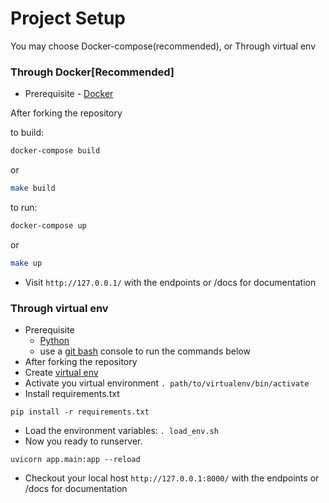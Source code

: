 # Project Setup
You may choose Docker-compose(recommended), or Through virtual env 

### Through Docker[Recommended]

- Prerequisite - [Docker](https://docs.docker.com/get-docker/)

After forking the repository

to build:
```bash
docker-compose build
```
or
```bash
make build
```

to run:
```bash
docker-compose up
```
or
```bash
make up
```

- Visit `http://127.0.0.1/` with the endpoints or /docs for documentation

### Through virtual env

- Prerequisite 
  - [Python](https://www.python.org/downloads/)
  - use a [git bash](https://gitforwindows.org/#bash) console to run the commands below
- After forking the repository
- Create [virtual env](https://docs.python.org/3/library/venv.html)
- Activate you virtual environment `. path/to/virtualenv/bin/activate`
- Install requirements.txt
```
pip install -r requirements.txt
```


- Load the environment variables: `. load_env.sh`
- Now you ready to runserver.
```
uvicorn app.main:app --reload
```
- Checkout your local host `http://127.0.0.1:8000/` with the endpoints or /docs for documentation
